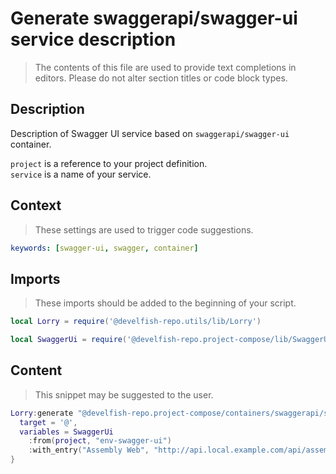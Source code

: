 # Generate swaggerapi/swagger-ui service description

> The contents of this file are used to provide text completions in editors. Please do not alter section titles or code block types.

## Description

Description of Swagger UI service based on `swaggerapi/swagger-ui` container.

`project` is a reference to your project definition.\
`service` is a name of your service.

## Context

> These settings are used to trigger code suggestions.

```yaml
keywords: [swagger-ui, swagger, container]
```

## Imports

> These imports should be added to the beginning of your script.

```lua
local Lorry = require('@develfish-repo.utils/lib/Lorry')
```

```lua
local SwaggerUi = require('@develfish-repo.project-compose/lib/SwaggerUi/SwaggerUi')
```

## Content

> This snippet may be suggested to the user.

```lua
Lorry:generate "@develfish-repo.project-compose/containers/swaggerapi/swagger-ui" {
  target = '@',
  variables = SwaggerUi
    :from(project, "env-swagger-ui")
    :with_entry("Assembly Web", "http://api.local.example.com/api/assembly_web/v3/api-docs")
}
```
